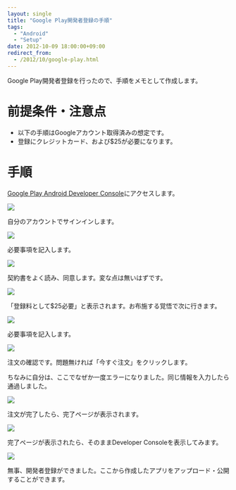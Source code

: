 ```yaml
---
layout: single
title: "Google Play開発者登録の手順"
tags:
  - "Android"
  - "Setup"
date: 2012-10-09 18:00:00+09:00
redirect_from:
  - /2012/10/google-play.html
---
```


Google Play開発者登録を行ったので、手順をメモとして作成します。

<!-- more -->

# 前提条件・注意点

* 以下の手順はGoogleアカウント取得済みの想定です。
* 登録にクレジットカード、および$25が必要になります。

# 手順

[Google Play Android Developer Console](https://play.google.com/apps/publish/)にアクセスします。

![](http://4.bp.blogspot.com/-0wMFaJNtFDY/UFxRhsQQ4kI/AAAAAAAAAA0/DNtmoT3nIME/s1600/001.png)

自分のアカウントでサインインします。

![](http://4.bp.blogspot.com/-UYUFTNA8uoA/UFxRh8FwB1I/AAAAAAAAAAw/Ze0mZIcqap0/s1600/002.png)

必要事項を記入します。

![](http://4.bp.blogspot.com/-97iBBnggv9M/UFxRiZ7uCQI/AAAAAAAAAA4/ufn4o_ZHKlc/s1600/003.png)

契約書をよく読み、同意します。変な点は無いはずです。

![](http://4.bp.blogspot.com/-OkHwe4phXl8/UFxRi9zM9LI/AAAAAAAAABA/_ymhG0xNMDE/s1600/004.png)

「登録料として$25必要」と表示されます。お布施する覚悟で次に行きます。

![](http://4.bp.blogspot.com/-VLrW5sJEQzA/UFxRjR4Vm6I/AAAAAAAAABI/t8yjE6y533M/s1600/005.png)

必要事項を記入します。

![](http://4.bp.blogspot.com/-yRzVQ8z-ZSw/UFxRjlUWEqI/AAAAAAAAABQ/RNjlzUbSmPk/s1600/006.png)

注文の確認です。問題無ければ「今すぐ注文」をクリックします。

ちなみに自分は、ここでなぜか一度エラーになりました。同じ情報を入力したら通過しました。

![](http://4.bp.blogspot.com/-VYouYCvMuT4/UFxRkBbFObI/AAAAAAAAABY/efV6COWfl5A/s1600/007.png)

注文が完了したら、完了ページが表示されます。

![](http://2.bp.blogspot.com/-qbEQ-QDndCM/UFxRkvzwI8I/AAAAAAAAABg/ayLaraaBJwc/s1600/008.png)

完了ページが表示されたら、そのままDeveloper Consoleを表示してみます。

![](http://2.bp.blogspot.com/-29msm9S1Xv8/UFxRlfHQf9I/AAAAAAAAABo/1_scPqBPGOk/s1600/009.png)

無事、開発者登録ができました。ここから作成したアプリをアップロード・公開することができます。
